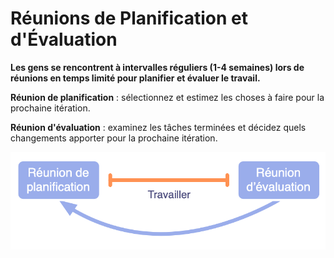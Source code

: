 # Réunions de Planification et d'Évaluation

<summary>
<strong>Les gens se rencontrent à intervalles réguliers (1-4 semaines) lors de réunions en temps limité pour planifier et évaluer le travail.</strong>
</summary>

**Réunion de planification** : sélectionnez et estimez les choses à faire pour la prochaine itération.

**Réunion d'évaluation** : examinez les tâches terminées et décidez quels changements apporter pour la prochaine itération.

![Réunions de Planification et d'Évaluation](img/meetings/planning-review.png)
